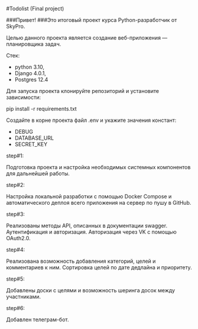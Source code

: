 #Todolist (Final project)

###Привет!
###Это итоговый проект курса Python-разработчик от SkyPro.

Целью данного проекта является создание веб-приложения — планировщика задач.

Cтек:
  - python 3.10,
  - Django 4.0.1,
  - Postgres 12.4

Для запуска проекта клонируйте репозиторий и установите зависимости:

pip install -r requirements.txt

Создайте в корне проекта файл .env и укажите значения констант:
- DEBUG
- DATABASE_URL
- SECRET_KEY


step#1:

Подготовка проекта и настройка необходимых системных компонентов для дальнейшей работы.

step#2:

Настройка локальной разработки с помощью Docker Compose и автоматического деплоя всего приложения на сервер по пушу в GitHub.

step#3:

Реализованы методы API, описанных в документации swagger. Аутентификация и авторизация. Авторизация через VK с помощью OAuth2.0.

step#4:

Реализована возможность добавления категорий, целей и комментариев к ним. Сортировка целей по дате дедлайна и приоритету.

step#5:

Добавлены доски с целями и возможность шеринга досок между участниками.

step#6:

Добавлен телеграм-бот.